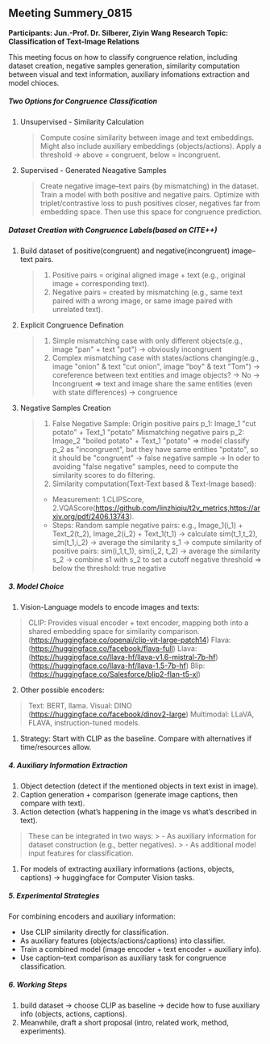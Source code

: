 ## Meeting Summery_0815
**Participants: Jun.-Prof. Dr. Silberer, Ziyin Wang**
**Research Topic: Classification of Text-Image Relations**

This meeting focus on how to classify congruence relation, including dataset creation, negative samples generation, similarity computation between visual and text information, auxiliary infomations extraction and model chioces.

##### Two Options for Congruence Classification
1. Unsupervised - Similarity Calculation
    > Compute cosine similarity between image and text embeddings.
    > Might also include auxiliary embeddings (objects/actions).
    > Apply a threshold → above = congruent, below = incongruent.
2. Supervised -  Generated Neagative Samples
    > Create negative image–text pairs (by mismatching) in the dataset.
	> Train a model with both positive and negative pairs.
	> Optimize with triplet/contrastive loss to push positives closer, negatives far from embedding space.
	> Then use this space for congruence prediction.

##### Dataset Creation with Congruence Labels(based on CITE++)
1. Build dataset of positive(congruent) and negative(incongruent) image–text pairs.
   > 1. Positive pairs = original aligned image + text (e.g., original image + corresponding text).
   > 2. Negative pairs = created by mismatching (e.g., same text paired with a wrong image, or same image paired with unrelated text).
2. Explicit Congruence Defination
   <!-- > Problem: How to define "incongruent"? -->
   > 1. Simple mismatching case with only different objects(e.g., image "pan" + text "pot") 
   -> obviously incongruent
   > 2. Complex mismatching case with states/actions changing(e.g., image "onion" & text "cut onion", image "boy" & text "Tom") 
   -> coreference between text entities and image objects? 
   -> No 
   -> Incongruent
   => text and image share the same entities (even with state differences) -> congruence
3. Negative Samples Creation
   > 1. False Negative Sample: 
   Origin positive pairs p_1: Image_1 "cut potato" + Text_1 "potato"
   Mismatching negative pairs p_2: Image_2 "boiled potato" + Text_1 "potato"
   => model classify p_2 as "incongruent", but they have same entities "potato", so it should be "congruent" 
   -> false negative sample
   -> In oder to avoiding "false negative" samples, need to compute the similarity scores to do filtering.
   > 2. Similarity computation(Text-Text based & Text-Image based):
   > - Measurement: 
   > 1.CLIPScore, 
   > 2.VQAScore(https://github.com/linzhiqiu/t2v_metrics,https://arxiv.org/pdf/2406.13743).
    > -  Steps: 
    Random sample negative pairs: e.g., Image_1(i_1) + Text_2(t_2), Image_2(i_2) + Text_1(t_1) 
   > -> calculate sim(t_1,t_2), sim(t_1,i_2) 
   > -> average the similarity s_1 
   > -> compute similarity of positive pairs: sim(i_1,t_1), sim(i_2, t_2) 
   > -> average the similarity s_2 
   > -> combine s1 with s_2 to set a cutoff negative threshold 
   > => below the threshold: true negative

##### 3. Model Choice
1. Vision-Language models to encode images and texts: 
> CLIP: Provides visual encoder + text encoder, mapping both into a shared embedding space for similarity comparison.  (https://huggingface.co/openai/clip-vit-large-patch14)
> Flava: (https://huggingface.co/facebook/flava-full)
> Llava: (https://huggingface.co/llava-hf/llava-v1.6-mistral-7b-hf) 
>           (https://huggingface.co/llava-hf/llava-1.5-7b-hf)
> Blip: (https://huggingface.co/Salesforce/blip2-flan-t5-xl)
2. Other possible encoders:
> Text: BERT, llama.
> Visual: DINO (https://huggingface.co/facebook/dinov2-large)
> Multimodal: LLaVA, FLAVA, instruction-tuned models.
> 
1. Strategy:
Start with CLIP as the baseline.
Compare with alternatives if time/resources allow.

##### 4. Auxiliary Information Extraction
1. Object detection (detect if the mentioned objects in text exist in image).
2. Caption generation + comparison (generate image captions, then compare with text).
3. Action detection (what’s happening in the image vs what’s described in text).
> These can be integrated in two ways:
	> - As auxiliary information for dataset construction (e.g., better negatives).
	> - As additional model input features for classification.
<!-- > These can serve as features for congruence classification. -->
1. For models of extracting auxiliary informations (actions, objects, captions)
   ->  huggingface for Computer Vision tasks.

##### 5. Experimental Strategies
For combining encoders and auxiliary information:
- Use CLIP similarity directly for classification.
- As auxiliary features (objects/actions/captions) into classifier.
- Train a combined model (image encoder + text encoder + auxiliary info).
- Use caption–text comparison as auxiliary task for congruence classification.
   
##### 6. Working Steps
1. build dataset 
   → choose CLIP as baseline 
   → decide how to fuse auxiliary info (objects, actions, captions).
2. Meanwhile, draft a short proposal (intro, related work, method, experiments).